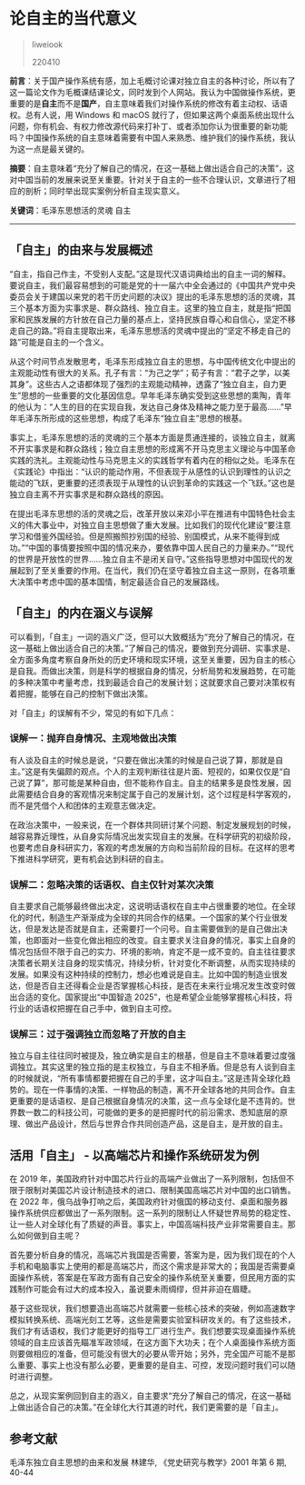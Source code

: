 # 论自主的当代意义

> liweiook
>
> 220410

**前言**：关于国产操作系统有感，加上毛概讨论课对独立自主的各种讨论，所以有了这一篇论文作为毛概课结课论文，同时发到个人网站。我认为中国做操作系统，更重要的是**自主**而不是**国产**，自主意味着我们对操作系统的修改有着主动权、话语权。总有人说，用 Windows 和 macOS 就行了，但如果这两个桌面系统出现什么问题，你有机会、有权力修改源代码来打补丁、或者添加你认为很重要的新功能吗？中国操作系统的自主意味着需要有中国人来熟悉、维护我们的操作系统，我认为这一点是最关键的。

**摘要**：自主意味着“充分了解自己的情况，在这一基础上做出适合自己的决策”，这对中国当前的发展来说至关重要。针对关于自主的一些不合理认识，文章进行了相应的剖析；同时举出现实案例分析自主现实意义。

**关键词**：毛泽东思想活的灵魂 自主

---

## 「自主」的由来与发展概述

“自主，指自己作主，不受别人支配。”这是现代汉语词典给出的自主一词的解释。要说自主，我们最容易想到的可能是党的十一届六中全会通过的《中国共产党中央委员会关于建国以来党的若干历史问题的决议》提出的毛泽东思想的活的灵魂，其三个基本方面为实事求是、群众路线、独立自主。这里的独立自主，就是指“把国家和民族发展的方针放在自己力量的基点上，坚持民族自尊心和自信心，坚定不移走自己的路。”将自主提取出来，毛泽东思想活的灵魂中提出的“坚定不移走自己的路”可能是自主的一个含义。

从这个时间节点发散思考，毛泽东形成独立自主的思想，与中国传统文化中提出的主观能动性有很大的关系。孔子有言：“为己之学”；荀子有言：“君子之学，以美其身”。这些古人之语都体现了强烈的主观能动精神，透露了“独立自主，自力更生”思想的一些重要的文化基因信息。早年毛泽东确实受到这些思想的熏陶，青年的他认为：“人生的目的在实现自我，发达自己身体及精神之能力至于最高……”早年毛泽东所形成的这些思想，构成了毛泽东“独立自主”思想的根基。

事实上，毛泽东思想的活的灵魂的三个基本方面是贯通连接的，谈独立自主，就离不开实事求是和群众路线；独立自主思想的形成离不开马克思主义理论与中国革命实践的洗礼。主观能动性与马克思主义的实践哲学有着内在的相似之处。毛泽东在《实践论》中指出：“认识的能动作用，不但表现于从感性的认识到理性的认识之能动的飞跃，更重要的还须表现于从理性的认识到革命的实践这一个飞跃。”这也是独立自主离不开实事求是和群众路线的原因。

在提出毛泽东思想的活的灵魂之后，改革开放以来邓小平在推进有中国特色社会主义的伟大事业中，对独立自主思想做了重大发展。比如我们的现代化建设“要注意学习和借鉴外国经验。但是照搬照抄别国的经验、别国模式，从来不能得到成功。”“中国的事情要按照中国的情况来办，要依靠中国人民自己的力量来办。”“现代的世界是开放性的世界……独立自主不是闭关自守。”这些指导思想对中国现代的发展起到了至关重要的作用。在当代，我们仍在坚守着独立自主这一原则，在各项重大决策中考虑中国的基本国情，制定最适合自己的发展路线。

## 「自主」的内在涵义与误解

可以看到，「自主」一词的涵义广泛，但可以大致概括为“充分了解自己的情况，在这一基础上做出适合自己的决策。”了解自己的情况，要做到充分调研、实事求是、全方面多角度考察自身所处的历史环境和现实环境，这至关重要，因为自主的核心是自我。而做出决策，则是科学的根据自身的情况，分析局势和发展趋势，在可能的多种决策中考量考虑，找到最适合自己的发展计划；这就要求自己要对决策权有着把握，能够在自己的控制下做出决策。

对「自主」的误解有不少，常见的有如下几点：

### 误解一：抛弃自身情况、主观地做出决策

有人谈及自主的时候总是说，“只要在做出决策的时候是自己说了算，那就是自主。”这是有失偏颇的观点。个人的主观判断往往是片面、短视的，如果仅仅是“自己说了算”，那可能是某种自由，但不能称作自主。自主的结果多是良性发展，因此需要结合自身的客观情况来制定属于自己的发展计划，这个过程是科学客观的，而不是凭借个人和团体的主观意志做决定。

在政治决策中，一般来说，在一个群体共同研讨某个问题、制定发展规划的时候，越容易靠近理性，从自身实际情况出发实现自主的发展。在科学研究的初级阶段，也要考虑自身科研实力，客观的考虑发展的方向和当前阶段的目标。在这样的思考下推进科学研究，更有机会达到科研的自主。

### 误解二：忽略决策的话语权、自主仅针对某次决策

自主要求自己能够最终做出决定，这说明话语权在自主中占很重要的地位。在全球化的时代，制造生产渐渐成为全球的共同合作的结果。一个国家的某个行业很发达，但是发达是否就是自主，还需要打一个问号。自主需要做到的是自己做出决策，也即面对一些变化做出相应的改变。自主要求关注自身的情况，事实上自身的情况包括但不限于自己的实力、环境的影响，肯定不是一成不变的。自主往往要求决策者长期关注自身的现实情况，持续分析，针对变化不断调整，从而实现持续的发展。如果没有这种持续的控制力，想必也难说是自主。比如中国的制造业很发达，但是否自主还得看企业是否掌握核心科技，是否在未来行业境况发生改变时做出合适的变化。国家提出“中国智造 2025”，也是希望企业能够掌握核心科技，将行业的话语权把握在自己手中，做到自主可控。

### 误解三：过于强调独立而忽略了开放的自主

独立与自主往往同时被提及，独立确实是自主的根基，但是自主不意味着要过度强调独立。其实这里的独立指的是主权独立，与自主不相矛盾。但是总有人谈到自主的时候就说，“所有事情都要把握在自己的手里，这才叫自主。”这是违背全球化趋势的。现在一件事情的决策、一样物品的制造，离不开全球各地的共同合作。自主更重要的是话语权、是自己根据自身情况的决策，这一点与全球化是不违背的。世界数一数二的科技公司，可能做的更多的是把握时代的前沿需求、悉知底层的原理、做出产品设计，然后与世界合作共同创造产品，这是自主，是开放的自主。

## 活用「自主」 - 以高端芯片和操作系统研发为例

在 2019 年，美国政府针对中国芯片行业的高端产业做出了一系列限制，包括但不限于限制对美国芯片设计制造技术的进口、限制美国高端芯片对中国的出口销售。在 2022 年，俄乌战争打响之后，美国政府针对俄国的移动支付、桌面和服务器操作系统供应都做出了一系列限制。这一系列的限制让人怀疑世界局势的稳定性、让一些人对全球化有了质疑的声音。事实上，中国高端科技产业非常需要自主。那么如何做到自主呢？

首先要分析自身的情况，高端芯片我国是否需要，答案为是，因为我们现在的个人手机和电脑事实上使用的都是高端芯片，而这个需求是非常大的；我国是否需要桌面操作系统，答案是在军政方面有自己安全的操作系统至关重要，但民用方面的实践制作可能会有过大的成本投入，虽说要未雨绸缪，但并非迫在眉睫。

基于这些现状，我们想要造出高端芯片就需要一些核心技术的突破，例如高速数字模拟转换系统、高端光刻工艺等，这些是需要实验室科研攻关的。有了这些技术，我们才有话语权，我们才能更好的指导工厂进行生产。我们想要实现桌面操作系统领域的自主应该首先瞄准军政领域，在这方面下大功夫；在个人桌面操作系统方面则要做相应的准备，但可能没有很大的必要从零开始；另外，完全国产可能不是那么重要、事实上也没有那么必要，更重要的是自主、可控，发现问题时我们可以随时进行调整。

总之，从现实案例回到自主的涵义，自主要求“充分了解自己的情况，在这一基础上做出适合自己的决策。”在全球化大行其道的时代，我们更需要的是「自主」。

## 参考文献

毛泽东独立自主思想的由来和发展 林建华, 《党史研究与教学》2001 年第 6 期, 40-44
